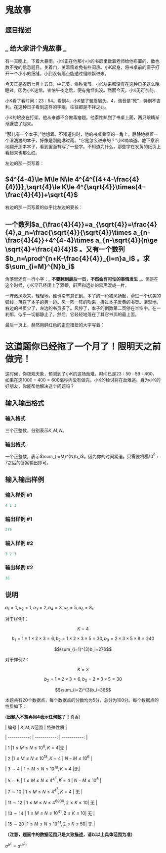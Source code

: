 # 鬼故事

## 题目描述

## _ 给大家讲个鬼故事 _

有一天晚上，下着大暴雨。小K正在他那小小的书房里做着老师给他布置的、数也数不完的信息题目。关着门，关着窗难免有些闷热。小K起身，将书桌前的窗子打开一个小小的细缝，小到没有雨点能透过缝隙飘进来。

今天正是农历七月十五日，中元节，俗称鬼节。小K从来都没有在这种日子这么晚睡过，因为小K迷信，害怕午夜之后，便有鬼怪出没。然而今天，小K无可奈何。

小K看了看时间：$23:54$。看到$4$，小K皱了皱眉眉头。$4$，谐音是“死”，特别不吉利。在这种日子看到这样的字眼，往往都是不祥之兆。

小K的眼皮在打架。他从来都不会做毒瘤题。他索性趴到了书桌上面，两只眼睛渐渐朦胧了起来。

“那儿有一个本子。”他想着。不知道何时，他的书桌靠窗的一角上，静静地躺着一个湿漉漉的本子，好像是刚刚淋过雨。“它是怎么进来的？”小K喃喃道。他下意识地翻开那本本子，看到里面有写了一些字。不知道为什么，那些字在发黄的纸页上看起来也那么红。

左边的那一页写着：

## $4^{4-4}\le M\le N\le 4^{4^{(4+4-\frac{4}{4})}},\sqrt{4}\le K\le 4^{\sqrt{4}}\times(4-\frac{4}{4})+\sqrt{4}$

右边的那一页写着的似乎比左边的要长：

## 一个数列$a_{\frac{4}{4}}=a_{\sqrt{4}}=\frac{4}{4},a_n=\frac{\sqrt{4}}{\sqrt{4}}\times a_{n-\frac{4}{4}}+4^{4-4}\times a_{n-\sqrt{4}}(n\ge \sqrt{4}+\frac{4}{4})$ 。又有一个数列$b_n=\prod^{n+K-\frac{4}{4}}_{i=n}a_i$ 。求$\sum_{i=M}^{N}b_i$

角落里还有一行小字：**_ 不要翻到最后一页，不然会有可怕的事情发生 _**。但是在这个时候，小K早已经闭上了双眼，鼾声和远处的雷声混成一片。

一阵微风吹来，轻轻地，谁也没有意识到。本子的一角被风扬起，滑过一个优美的弧线，落在了本子的另一边。风一阵一阵的吹来，拂过本子发黄的书页。渐渐地，右边的书页少了，左边的书页多了。风停了，本子的倒数第二页停在半空中。在一刹那，似乎一切都静止了。然后，它轻轻地落在了其它书页的最上面。

最后一页上，赫然用鲜红色的歪歪扭扭的大字写着：

# 这道题你已经拖了一个月了！限明天之前做完！

这时候，你夜观天象，预测到了小K的这场劫难。时间已是$23:59:59:400$，如果在这$1000-400=600$毫秒内没有做完，小K的检讨将在劫难逃。身为小K的好朋友，你能帮他解决这个问题吗？

## 输入输出格式

### 输入格式

三个正整数，分别表示$K,M,N$。

### 输出格式

一个正整数，表示$\sum_{i=M}^{N}b_i$。因为你的时间紧迫，只需要将模$10^9+7$之后的答案输出即可。

## 输入输出样例

### 输入样例 #1

```cpp
4 1 3
```


### 输出样例 #1

```cpp
276
```


### 输入样例 #2

```cpp
3 2 3
```


### 输出样例 #2

```cpp
36
```


## 说明

$a_1=1,a_2=1,a_3=2,a_4=3,a_5=5,a_6=8$。

对于样例1：

$$K=4$$

$$b_1=1\times1\times2\times3=6,b_2=1\times2\times3\times5=30,b_3=2\times3\times5\times8=240$$

$$\sum_{i=1}^{3}b_i=276$$

对于样例2：

$$K=3$$

$$b_2=1\times2\times3=6,b_3=2\times3\times5=30$$

$$\sum_{i=2}^{3}b_i=36$$

本题共有$20$个数据点，每个数据点的分数均为$5$分，总分为$100$分。每个数据点的性质如下：

(**出题人不想再用$4$表示任何数了！**~~真香~~)

| 编号 | $K,M,N$范围 | 特殊性质 |

| -----------: | -----------: | -----------: |

| $1$ |$1\le M\le N\le 10^6,K=4$|无 |

| $2$ |$1\le M\le N\le 10^{18},K=4$ | $N-M\le 10^6$ |

| $3\sim 4$ | $1\le M\le N\le 10^{18},K=4$ |无|

| $5\sim 6$ | $1\le M\le N\le 4^{4^4},K=4$ | $N-M\le 10^6$ |

| $7\sim 10$ | $1\le M\le N\le 4^{4^7},K=4$ | 无 |

| $11\sim 12$ | $1\le M\le N\le 4^{6000},2\le K\le 10$| 无 |

| $13\sim 14$ | $1\le M\le N\le 10^{41},2\le K\le 10$| 无 |

| $15\sim 20$ |$1\le M\le N\le 10^{41},2\le K\le 50$| 无 |

**（注意，题面中的数据范围只是大致描述，请以以上具体范围为准）**

$a^{b^c}=a^{(b^c)}$

